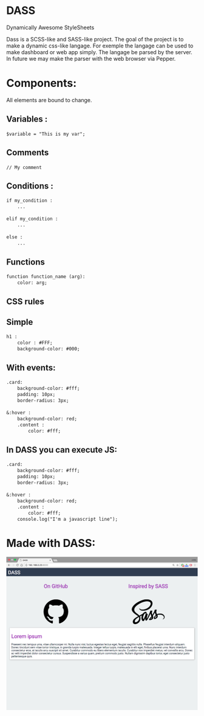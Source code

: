 # DASS
Dynamically Awesome StyleSheets


Dass is a SCSS-like and SASS-like project. The goal of the project is to make a dynamic css-like langage. For exemple the langage can be used to make dashboard or web app simply. The langage be parsed by the server. In future we may make the parser with the web browser via Pepper. 

# Components:

All elements are bound to change.

## Variables :

```
$variable = "This is my var";
```

## Comments
```
// My comment
```

## Conditions :

```
if my_condition :
    ...

elif my_condition :
    ...

else :
    ...

```

## Functions

```
function function_name (arg):
    color: arg;
```

## CSS rules

## Simple

```
h1 :
    color : #FFF;
    background-color: #000;

```

## With events:

```
.card:
    background-color: #fff;
    padding: 10px;
    border-radius: 3px;

&:hover :
    background-color: red;
    .content :
        color: #fff;
```

## In DASS you can execute JS:

```
.card:
    background-color: #fff;
    padding: 10px;
    border-radius: 3px;

&:hover :
    background-color: red;
    .content :
        color: #fff;
    console.log("I'm a javascript line");
```

# Made with DASS:

![screenshot](https://raw.githubusercontent.com/JulesMichael/DASS/master/screen.png)